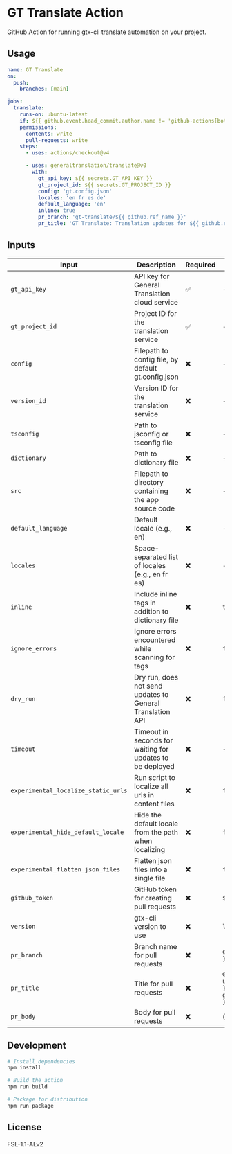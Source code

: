 # GT Translate Action

GitHub Action for running gtx-cli translate automation on your project.

## Usage

```yaml
name: GT Translate
on:
  push:
    branches: [main]

jobs:
  translate:
    runs-on: ubuntu-latest
    if: ${{ github.event.head_commit.author.name != 'github-actions[bot]' && !contains(github.event.head_commit.message, 'gt-translate/') }}
    permissions:
      contents: write
      pull-requests: write
    steps:
      - uses: actions/checkout@v4

      - uses: generaltranslation/translate@v0
        with:
          gt_api_key: ${{ secrets.GT_API_KEY }}
          gt_project_id: ${{ secrets.GT_PROJECT_ID }}
          config: 'gt.config.json'
          locales: 'en fr es de'
          default_language: 'en'
          inline: true
          pr_branch: 'gt-translate/${{ github.ref_name }}'
          pr_title: 'GT Translate: Translation updates for ${{ github.ref_name }} (${{ github.event.head_commit.message }})'
```

## Inputs

| Input                               | Description                                               | Required | Default                                                                                                  |
| ----------------------------------- | --------------------------------------------------------- | -------- | -------------------------------------------------------------------------------------------------------- |
| `gt_api_key`                        | API key for General Translation cloud service             | ✅       | -                                                                                                        |
| `gt_project_id`                     | Project ID for the translation service                    | ✅       | -                                                                                                        |
| `config`                            | Filepath to config file, by default gt.config.json        | ❌       | -                                                                                                        |
| `version_id`                        | Version ID for the translation service                    | ❌       | -                                                                                                        |
| `tsconfig`                          | Path to jsconfig or tsconfig file                         | ❌       | -                                                                                                        |
| `dictionary`                        | Path to dictionary file                                   | ❌       | -                                                                                                        |
| `src`                               | Filepath to directory containing the app source code      | ❌       | -                                                                                                        |
| `default_language`                  | Default locale (e.g., en)                                 | ❌       | -                                                                                                        |
| `locales`                           | Space-separated list of locales (e.g., en fr es)          | ❌       | -                                                                                                        |
| `inline`                            | Include inline <T> tags in addition to dictionary file    | ❌       | `true`                                                                                                   |
| `ignore_errors`                     | Ignore errors encountered while scanning for <T> tags     | ❌       | `false`                                                                                                  |
| `dry_run`                           | Dry run, does not send updates to General Translation API | ❌       | `false`                                                                                                  |
| `timeout`                           | Timeout in seconds for waiting for updates to be deployed | ❌       | -                                                                                                        |
| `experimental_localize_static_urls` | Run script to localize all urls in content files          | ❌       | `false`                                                                                                  |
| `experimental_hide_default_locale`  | Hide the default locale from the path when localizing     | ❌       | `false`                                                                                                  |
| `experimental_flatten_json_files`   | Flatten json files into a single file                     | ❌       | `false`                                                                                                  |
| `github_token`                      | GitHub token for creating pull requests                   | ❌       | `${{ github.token }}`                                                                                    |
| `version`                           | gtx-cli version to use                                    | ❌       | `latest`                                                                                                 |
| `pr_branch`                         | Branch name for pull requests                             | ❌       | `gt-translate/${{ github.ref_name }}`                                                                    |
| `pr_title`                          | Title for pull requests                                   | ❌       | `GT Translate: Translation updates for ${{ github.ref_name }} (${{ github.event.head_commit.message }})` |
| `pr_body`                           | Body for pull requests                                    | ❌       | (see action.yml)                                                                                         |

## Development

```bash
# Install dependencies
npm install

# Build the action
npm run build

# Package for distribution
npm run package
```

## License

FSL-1.1-ALv2
